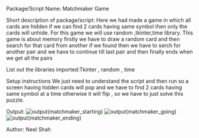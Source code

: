 Package/Script Name: Matchmaker Game

Short description of package/script: Here we had made a game in which all cards are hidden if we can find 2 cards having same symbol then only the cards will unhide. For this game we will use random ,tkinter,time library.
This game is about memory firstly we have to draw a random card and then search for that card from another if we found then we have to serch for another pair and we have to continue till last pair and then finally ends when we get all the pairs

List out the libraries imported:Tkinter , random , time

Setup instructions
We just need to understand the script and then run so a screen having hidden cards will pop and we have to find 2 cards having same symbol at a time otherwise it will flip , so we have to just solve this puzzle.



Output:
![output(matchmaker_starting)](https://user-images.githubusercontent.com/71593494/121841206-7e22ce80-ccfb-11eb-930b-3a70be319f54.png)
![output(matchmaker_going)](https://user-images.githubusercontent.com/71593494/121841212-811dbf00-ccfb-11eb-965b-b59c7a31f31e.png)
![output(matchmaker_ending)](https://user-images.githubusercontent.com/71593494/121841225-8549dc80-ccfb-11eb-82b9-d50ed64d8cbb.png)



Author:
Neel Shah
